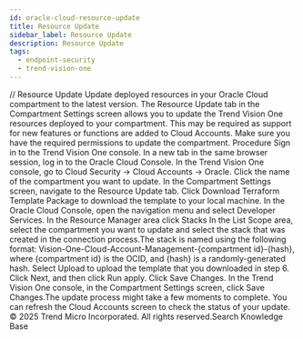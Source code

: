 ```yaml
---
id: oracle-cloud-resource-update
title: Resource Update
sidebar_label: Resource Update
description: Resource Update
tags:
  - endpoint-security
  - trend-vision-one
---
```


/*<![CDATA[*/ $('#title').html($('meta[name=map-description]').attr('content')); /*]]>*/ Resource Update Update deployed resources in your Oracle Cloud compartment to the latest version. The Resource Update tab in the Compartment Settings screen allows you to update the Trend Vision One resources deployed to your compartment. This may be required as support for new features or functions are added to Cloud Accounts. Make sure you have the required permissions to update the compartment. Procedure Sign in to the Trend Vision One console. In a new tab in the same browser session, log in to the Oracle Cloud Console. In the Trend Vision One console, go to Cloud Security → Cloud Accounts → Oracle. Click the name of the compartment you want to update. In the Compartment Settings screen, navigate to the Resource Update tab. Click Download Terraform Template Package to download the template to your local machine. In the Oracle Cloud Console, open the navigation menu and select Developer Services. In the Resource Manager area click Stacks In the List Scope area, select the compartment you want to update and select the stack that was created in the connection process.The stack is named using the following format: Vision-One-Cloud-Account-Management-{compartment id}-{hash}, where {compartment id} is the OCID, and {hash} is a randomly-generated hash. Select Upload to upload the template that you downloaded in step 6. Click Next, and then click Run apply. Click Save Changes. In the Trend Vision One console, in the Compartment Settings screen, click Save Changes.The update process might take a few moments to complete. You can refresh the Cloud Accounts screen to check the status of your update. © 2025 Trend Micro Incorporated. All rights reserved.Search Knowledge Base